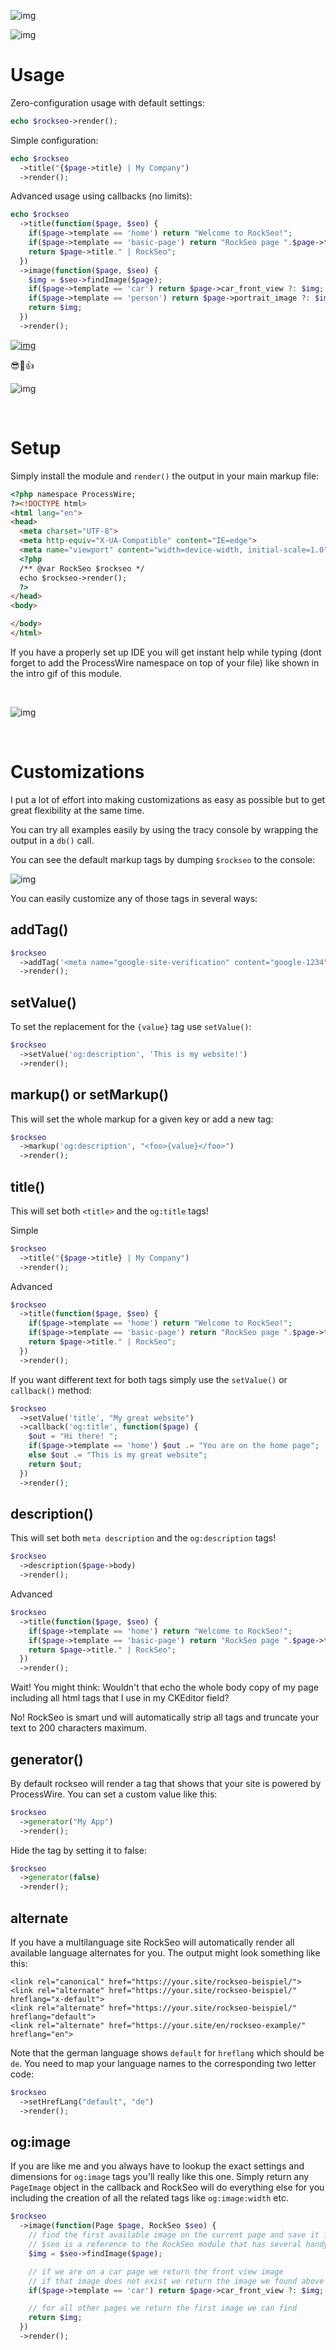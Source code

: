 ![img](logo.svg)

![img](https://i.imgur.com/XYCgj4e.gif)

# Usage

Zero-configuration usage with default settings:

```php
echo $rockseo->render();
```

Simple configuration:

```php
echo $rockseo
  ->title("{$page->title} | My Company")
  ->render();
```

Advanced usage using callbacks (no limits):

```php
echo $rockseo
  ->title(function($page, $seo) {
    if($page->template == 'home') return "Welcome to RockSeo!";
    if($page->template == 'basic-page') return "RockSeo page ".$page->title;
    return $page->title." | RockSeo";
  })
  ->image(function($page, $seo) {
    $img = $seo->findImage($page);
    if($page->template == 'car') return $page->car_front_view ?: $img;
    if($page->template == 'person') return $page->portrait_image ?: $img;
    return $img;
  })
  ->render();
```

[![img](donate.svg)](https://paypal.me/baumrock)

😎🤗👍

![img](hr.svg)

<br>

# Setup

Simply install the module and `render()` the output in your main markup file:

```html
<?php namespace ProcessWire;
?><!DOCTYPE html>
<html lang="en">
<head>
  <meta charset="UTF-8">
  <meta http-equiv="X-UA-Compatible" content="IE=edge">
  <meta name="viewport" content="width=device-width, initial-scale=1.0">
  <?php
  /** @var RockSeo $rockseo */
  echo $rockseo->render();
  ?>
</head>
<body>

</body>
</html>
```

If you have a properly set up IDE you will get instant help while typing (dont forget to add the ProcessWire namespace on top of your file) like shown in the intro gif of this module.

<br>

![img](hr.svg)

<br>

# Customizations

I put a lot of effort into making customizations as easy as possible but to get great flexibility at the same time.

You can try all examples easily by using the tracy console by wrapping the output in a `db()` call.

You can see the default markup tags by dumping `$rockseo` to the console:

![img](https://i.imgur.com/sqt2z0J.png)

You can easily customize any of those tags in several ways:

## addTag()

```php
$rockseo
  ->addTag('<meta name="google-site-verification" content="google-1234">')
  ->render();
```

## setValue()

To set the replacement for the `{value}` tag use `setValue()`:

```php
$rockseo
  ->setValue('og:description', 'This is my website!')
  ->render();
```

## markup() or setMarkup()

This will set the whole markup for a given key or add a new tag:

```php
$rockseo
  ->markup('og:description', "<foo>{value}</foo>")
  ->render();
```




## title()

This will set both `<title>` and the `og:title` tags!

Simple

```php
$rockseo
  ->title("{$page->title} | My Company")
  ->render();
```

Advanced

```php
$rockseo
  ->title(function($page, $seo) {
    if($page->template == 'home') return "Welcome to RockSeo!";
    if($page->template == 'basic-page') return "RockSeo page ".$page->title;
    return $page->title." | RockSeo";
  })
  ->render();
```

If you want different text for both tags simply use the `setValue()` or `callback()` method:

```php
$rockseo
  ->setValue('title', "My great website")
  ->callback('og:title', function($page) {
    $out = "Hi there! ";
    if($page->template == 'home') $out .= "You are on the home page";
    else $out .= "This is my great website";
    return $out;
  })
  ->render();
```


## description()

This will set both `meta description` and the `og:description` tags!

```php
$rockseo
  ->description($page->body)
  ->render();
```

Advanced

```php
$rockseo
  ->title(function($page, $seo) {
    if($page->template == 'home') return "Welcome to RockSeo!";
    if($page->template == 'basic-page') return "RockSeo page ".$page->title;
    return $page->title." | RockSeo";
  })
  ->render();
```

Wait! You might think: Wouldn't that echo the whole body copy of my page including all html tags that I use in my CKEditor field?

No! RockSeo is smart und will automatically strip all tags and truncate your text to 200 characters maximum.


## generator()

By default rockseo will render a tag that shows that your site is powered by ProcessWire. You can set a custom value like this:

```php
$rockseo
  ->generator("My App")
  ->render();
```

Hide the tag by setting it to false:

```php
$rockseo
  ->generator(false)
  ->render();
```


## alternate

If you have a multilanguage site RockSeo will automatically render all available language alternates for you. The output might look something like this:

```
<link rel="canonical" href="https://your.site/rockseo-beispiel/">
<link rel="alternate" href="https://your.site/rockseo-beispiel/" hreflang="x-default">
<link rel="alternate" href="https://your.site/rockseo-beispiel/" hreflang="default">
<link rel="alternate" href="https://your.site/en/rockseo-example/" hreflang="en">
```

Note that the german language shows `default` for `hreflang` which should be `de`. You need to map your language names to the corresponding two letter code:

```php
$rockseo
  ->setHrefLang("default", "de")
  ->render();
```

## og:image

If you are like me and you always have to lookup the exact settings and dimensions for `og:image` tags you'll really like this one. Simply return any `PageImage` object in the callback and RockSeo will do everything else for you including the creation of all the related tags like `og:image:width` etc.

```php
$rockseo
  ->image(function(Page $page, RockSeo $seo) {
    // find the first available image on the current page and save it for later;
    // $seo is a reference to the RockSeo module that has several handy helpers
    $img = $seo->findImage($page);

    // if we are on a car page we return the front view image
    // if that image does not exist we return the image we found above
    if($page->template == 'car') return $page->car_front_view ?: $img;

    // for all other pages we return the first image we can find
    return $img;
  })
  ->render();
```

